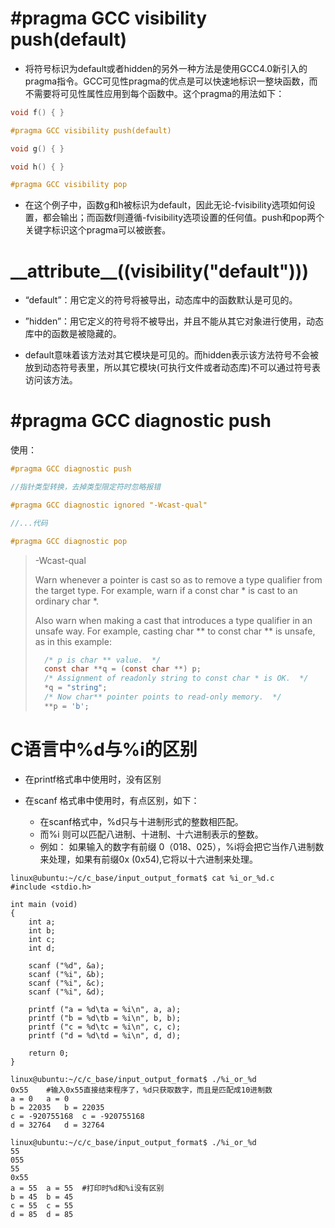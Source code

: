 # #pragma GCC visibility push(default)

- 将符号标识为default或者hidden的另外一种方法是使用GCC4.0新引入的pragma指令。GCC可见性pragma的优点是可以快速地标识一整块函数，而不需要将可见性属性应用到每个函数中。这个pragma的用法如下：

```c
void f() { }

#pragma GCC visibility push(default)

void g() { }

void h() { }

#pragma GCC visibility pop
```

- 在这个例子中，函数g和h被标识为default，因此无论-fvisibility选项如何设置，都会输出；而函数f则遵循-fvisibility选项设置的任何值。push和pop两个关键字标识这个pragma可以被嵌套。

# \_\_attribute\_\_((visibility("default")))

- “default”：用它定义的符号将被导出，动态库中的函数默认是可见的。

- ”hidden”：用它定义的符号将不被导出，并且不能从其它对象进行使用，动态库中的函数是被隐藏的。

- default意味着该方法对其它模块是可见的。而hidden表示该方法符号不会被放到动态符号表里，所以其它模块(可执行文件或者动态库)不可以通过符号表访问该方法。

# #pragma GCC diagnostic push

使用：

```c
#pragma GCC diagnostic push

//指针类型转换，去掉类型限定符时忽略报错

#pragma GCC diagnostic ignored "-Wcast-qual"

//...代码

#pragma GCC diagnostic pop
```

> -Wcast-qual
>
> Warn whenever a pointer is cast so as to remove a type qualifier from the target type. For example, warn if a const char * is cast to an ordinary char *.
>
> Also warn when making a cast that introduces a type qualifier in an unsafe way. For example, casting char ** to const char ** is unsafe, as in this example:
>
> ```c
>   /* p is char ** value.  */
>   const char **q = (const char **) p;
>   /* Assignment of readonly string to const char * is OK.  */
>   *q = "string";
>   /* Now char** pointer points to read-only memory.  */
>   **p = 'b';
> ```

# C语言中%d与%i的区别

- 在printf格式串中使用时，没有区别

- 在scanf 格式串中使用时，有点区别，如下：
  - 在scanf格式中，%d只与十进制形式的整数相匹配。
  - 而%i 则可以匹配八进制、十进制、十六进制表示的整数。
  - 例如： 如果输入的数字有前缀 0（018、025），%i将会把它当作八进制数来处理，如果有前缀0x (0x54),它将以十六进制来处理。

```shell
linux@ubuntu:~/c/c_base/input_output_format$ cat %i_or_%d.c
#include <stdio.h>

int main (void)
{
    int a;
    int b;
    int c;
    int d;

    scanf ("%d", &a);
    scanf ("%i", &b);
    scanf ("%i", &c);
    scanf ("%i", &d);

    printf ("a = %d\ta = %i\n", a, a);
    printf ("b = %d\tb = %i\n", b, b);
    printf ("c = %d\tc = %i\n", c, c);
    printf ("d = %d\td = %i\n", d, d);

    return 0;
}
```

```shell
linux@ubuntu:~/c/c_base/input_output_format$ ./%i_or_%d 
0x55    #输入0x55直接结束程序了，%d只获取数字，而且是匹配成10进制数
a = 0	a = 0
b = 22035	b = 22035
c = -920755168	c = -920755168
d = 32764	d = 32764
```

```shell
linux@ubuntu:~/c/c_base/input_output_format$ ./%i_or_%d 
55
055
55
0x55
a = 55	a = 55  #打印时%d和%i没有区别
b = 45	b = 45
c = 55	c = 55
d = 85	d = 85
```

